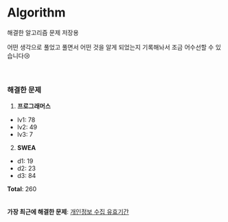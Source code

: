 # Algorithm
해결한 알고리즘 문제 저장용

어떤 생각으로 풀었고 풀면서 어떤 것을 알게 되었는지 기록해놔서 조금 어수선할 수 있습니다😢
<br><br><br>
### 해결한 문제
1.  **프로그래머스**
-  lv1: 78
-  lv2: 49
-  lv3: 7
2.  **SWEA**
-  d1: 19
-  d2: 23
-  d3: 84

**Total**:  260
<br><br><br>
**가장 최근에 해결한 문제**: [개인정보 수집 유효기간](https://github.com/SobinYim/Algorithm/blob/main/%5BProgrammers%5D%20Lv1/%EA%B0%9C%EC%9D%B8%EC%A0%95%EB%B3%B4%20%EC%88%98%EC%A7%91%20%EC%9C%A0%ED%9A%A8%EA%B8%B0%EA%B0%84.py)
